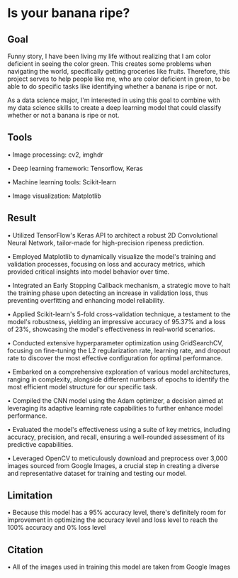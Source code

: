 # Is your banana ripe?

## Goal
Funny story, I have been living my life without realizing that I am color deficient in seeing the color green. This creates some problems when navigating the world, specifically getting groceries like fruits. Therefore, this project serves to help people like me, who are color deficient in green, to be able to do specific tasks like identifying whether a banana is ripe or not. 

As a data science major, I'm interested in using this goal to combine with my data science skills to create a deep learning model that could classify whether or not a banana is ripe or not. 

## Tools
• Image processing: cv2, imghdr
  
• Deep learning framework: Tensorflow, Keras

• Machine learning tools: Scikit-learn

• Image visualization: Matplotlib
  

## Result
• Utilized TensorFlow's Keras API to architect a robust 2D Convolutional Neural Network, tailor-made for high-precision ripeness prediction.

• Employed Matplotlib to dynamically visualize the model's training and validation processes, focusing on loss and accuracy metrics, which provided critical insights into model behavior over time.

• Integrated an Early Stopping Callback mechanism, a strategic move to halt the training phase upon detecting an increase in validation loss, thus preventing overfitting and enhancing model reliability.

• Applied Scikit-learn's 5-fold cross-validation technique, a testament to the model's robustness, yielding an impressive accuracy of 95.37% and a loss of 23%, showcasing the model's effectiveness in real-world scenarios.

• Conducted extensive hyperparameter optimization using GridSearchCV, focusing on fine-tuning the L2 regularization rate, learning rate, and dropout rate to discover the most effective configuration for optimal performance.

• Embarked on a comprehensive exploration of various model architectures, ranging in complexity, alongside different numbers of epochs to identify the most efficient model structure for our specific task.

• Compiled the CNN model using the Adam optimizer, a decision aimed at leveraging its adaptive learning rate capabilities to further enhance model performance.

• Evaluated the model's effectiveness using a suite of key metrics, including accuracy, precision, and recall, ensuring a well-rounded assessment of its predictive capabilities.

• Leveraged OpenCV to meticulously download and preprocess over 3,000 images sourced from Google Images, a crucial step in creating a diverse and representative dataset for training and testing our model.

## Limitation
• Because this model has a 95% accuracy level, there's definitely room for improvement in optimizing
the accuracy level and loss level to reach the 100% accuracy and 0% loss level

## Citation
• All of the images used in training this model are taken from Google Images
